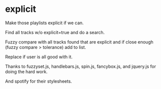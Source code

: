 # explicit

Make those playlists explicit if we can.

Find all tracks w/o explicit=true and do a search.

Fuzzy compare with all tracks found that are explicit and if close enough (fuzzy compare > tolerance) add to list.

Replace if user is all good with it.

Thanks to fuzzyset.js, handlebars.js, spin.js, fancybox.js, and jquery.js for doing the hard work.

And spotify for their stylesheets.

